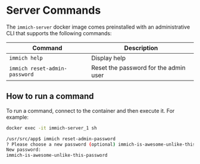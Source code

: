 # Server Commands

The `immich-server` docker image comes preinstalled with an administrative CLI that supports the following commands:

| Command                       | Description                           |
| ----------------------------- | ------------------------------------- |
| `immich help`                 | Display help                          |
| `immich reset-admin-password` | Reset the password for the admin user |

## How to run a command

To run a command, connect to the container and then execute it. For example:

```bash
docker exec -it immich-server_1 sh

/usr/src/app$ immich reset-admin-password
? Please choose a new password (optional) immich-is-awesome-unlike-this-password
New password:
immich-is-awesome-unlike-this-password
```
